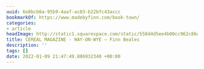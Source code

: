 ```yaml
---
uuid: 6e8bcb6a-95b9-4aaf-ac03-b22bfc43accc
bookmarkOf: https://www.madebyfinn.com/book-town/
categories:
- article
headImage: http://static1.squarespace.com/static/558d4d5ee4b00cc962c86e4f/t/5c07c9894fa51a16ee746946/1544014218133/Squarespace-Social-Icon3.jpg?format=1500w
title: CEREAL MAGAZINE - HAY-ON-WYE — Finn Beales
description: ''
tags: []
date: 2022-01-09 21:47:49.886932340 +00:00
---
```


